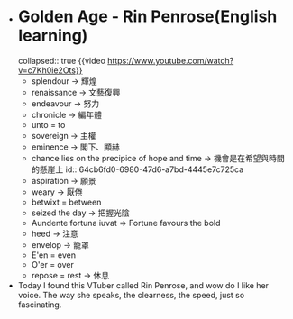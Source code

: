 - # Golden Age - Rin Penrose(English learning)
  collapsed:: true
  {{video https://www.youtube.com/watch?v=c7Kh0ie2Ots}}
	- splendour -> 輝煌
	- renaissance -> 文藝復興
	- endeavour -> 努力
	- chronicle -> 編年體
	- unto = to
	- sovereign -> 主權
	- eminence -> 閣下、顯赫
	- chance lies on the precipice of hope and time -> 機會是在希望與時間的懸崖上
	  id:: 64cb6fd0-6980-47d6-a7bd-4445e7c725ca
	- aspiration -> 願景
	- weary -> 厭倦
	- betwixt = between
	- seized the day -> 把握光陰
	- Aundente fortuna iuvat => Fortune favours the bold
	- heed -> 注意
	- envelop -> 籠罩
	- E'en = even
	- O'er = over
	- repose = rest -> 休息
- Today I found this VTuber called Rin Penrose, and wow do I like her voice. The way she speaks, the clearness, the speed, just so fascinating.